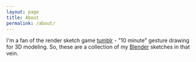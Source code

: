 ```yaml
---
layout: page
title: About
permalink: /about/
---
```


I'm a fan of the render sketch game [tumblr](http://rendersketchgame.tumblr.com/) - "10 minute" gesture drawing for 3D modeling.  So, these are a collection of my [Blender](http://www.blender.org/) sketches in that vein.